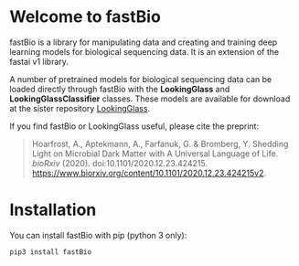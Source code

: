 # Welcome to fastBio

fastBio is a library for manipulating data and creating and training deep learning models for biological sequencing data. It is an extension of the fastai v1 library.

A number of pretrained models for biological sequencing data can be loaded directly through fastBio with the **LookingGlass** and **LookingGlassClassifier** classes. 
These models are available for download at the sister repository [LookingGlass](https://github.com/ahoarfrost/LookingGlass).


If you find fastBio or LookingGlass useful, please cite the preprint:

> Hoarfrost, A., Aptekmann, A., Farfanuk, G. & Bromberg, Y. Shedding Light on Microbial Dark Matter with A Universal Language of Life. *bioRxiv* (2020). doi:10.1101/2020.12.23.424215. https://www.biorxiv.org/content/10.1101/2020.12.23.424215v2.

# Installation

You can install fastBio with pip (python 3 only):

`pip3 install fastBio`
